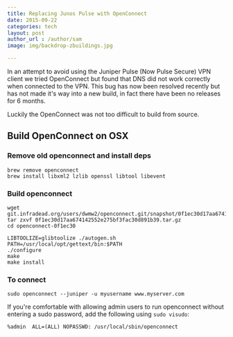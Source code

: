 ```yaml
---
title: Replacing Junos Pulse with OpenConnect
date: 2015-09-22
categories: tech
layout: post
author_url : /author/sam
image: img/backdrop-zbuildings.jpg

---
```


In an attempt to avoid using the Juniper Pulse (Now Pulse Secure) VPN client we tried OpenConnect but found that DNS did not work correctly when connected to the VPN.
This bug has now been resolved recently but has not made it's way into a new build, in fact there have been no releases for 6 months.

Luckily the OpenConnect was not too difficult to build from source.

<!--more-->

## Build OpenConnect on OSX

### Remove old openconnect and install deps

```
brew remove openconnect
brew install libxml2 lzlib openssl libtool libevent
```

### Build openconnect

```
wget git.infradead.org/users/dwmw2/openconnect.git/snapshot/0f1ec30d17aa674142552e275bf3fac30d891b39.tar.gz
tar zxvf 0f1ec30d17aa674142552e275bf3fac30d891b39.tar.gz
cd openconnect-0f1ec30

LIBTOOLIZE=glibtoolize ./autogen.sh
PATH=/usr/local/opt/gettext/bin:$PATH
./configure
make
make install
```

### To connect

```
sudo openconnect --juniper -u myusername www.myserver.com
```

If you're comfortable with allowing admin users to run openconnect without entering a sudo password, add the following using `sudo visudo`:

```
%admin  ALL=(ALL) NOPASSWD: /usr/local/sbin/openconnect
```
